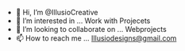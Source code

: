 - 👋 Hi, I’m @IllusioCreative
- 👀 I’m interested in ... Work with Projecets
- 💞️ I’m looking to collaborate on ... Webprojects
- 📫 How to reach me ... Illusiodesigns@gmail.com

<!---
IllusioCreative/IllusioCreative is a ✨ special ✨ repository because its `README.md` (this file) appears on your GitHub profile.
You can click the Preview link to take a look at your changes.
--->
